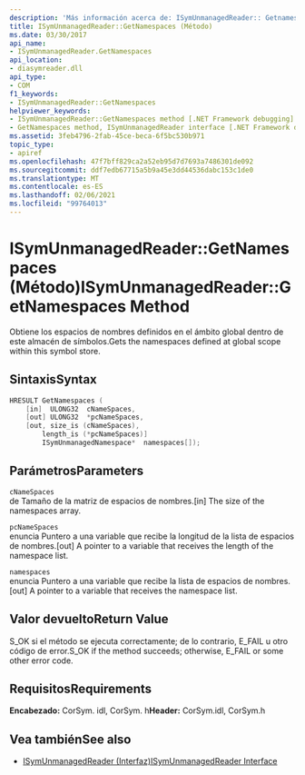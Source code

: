 ```yaml
---
description: 'Más información acerca de: ISymUnmanagedReader:: Getnamespaces ((método)'
title: ISymUnmanagedReader::GetNamespaces (Método)
ms.date: 03/30/2017
api_name:
- ISymUnmanagedReader.GetNamespaces
api_location:
- diasymreader.dll
api_type:
- COM
f1_keywords:
- ISymUnmanagedReader::GetNamespaces
helpviewer_keywords:
- ISymUnmanagedReader::GetNamespaces method [.NET Framework debugging]
- GetNamespaces method, ISymUnmanagedReader interface [.NET Framework debugging]
ms.assetid: 3feb4796-2fab-45ce-beca-6f5bc530b971
topic_type:
- apiref
ms.openlocfilehash: 47f7bff829ca2a52eb95d7d7693a7486301de092
ms.sourcegitcommit: ddf7edb67715a5b9a45e3dd44536dabc153c1de0
ms.translationtype: MT
ms.contentlocale: es-ES
ms.lasthandoff: 02/06/2021
ms.locfileid: "99764013"
---
```

# <a name="isymunmanagedreadergetnamespaces-method"></a><span data-ttu-id="7b445-103">ISymUnmanagedReader::GetNamespaces (Método)</span><span class="sxs-lookup"><span data-stu-id="7b445-103">ISymUnmanagedReader::GetNamespaces Method</span></span>

<span data-ttu-id="7b445-104">Obtiene los espacios de nombres definidos en el ámbito global dentro de este almacén de símbolos.</span><span class="sxs-lookup"><span data-stu-id="7b445-104">Gets the namespaces defined at global scope within this symbol store.</span></span>  
  
## <a name="syntax"></a><span data-ttu-id="7b445-105">Sintaxis</span><span class="sxs-lookup"><span data-stu-id="7b445-105">Syntax</span></span>  
  
```cpp  
HRESULT GetNamespaces (  
    [in]  ULONG32  cNameSpaces,  
    [out] ULONG32  *pcNameSpaces,  
    [out, size_is (cNameSpaces),  
        length_is (*pcNameSpaces)]  
        ISymUnmanagedNamespace*  namespaces[]);  
```  
  
## <a name="parameters"></a><span data-ttu-id="7b445-106">Parámetros</span><span class="sxs-lookup"><span data-stu-id="7b445-106">Parameters</span></span>  

 `cNameSpaces`  
 <span data-ttu-id="7b445-107">de Tamaño de la matriz de espacios de nombres.</span><span class="sxs-lookup"><span data-stu-id="7b445-107">[in] The size of the namespaces array.</span></span>  
  
 `pcNameSpaces`  
 <span data-ttu-id="7b445-108">enuncia Puntero a una variable que recibe la longitud de la lista de espacios de nombres.</span><span class="sxs-lookup"><span data-stu-id="7b445-108">[out] A pointer to a variable that receives the length of the namespace list.</span></span>  
  
 `namespaces`  
 <span data-ttu-id="7b445-109">enuncia Puntero a una variable que recibe la lista de espacios de nombres.</span><span class="sxs-lookup"><span data-stu-id="7b445-109">[out] A pointer to a variable that receives the namespace list.</span></span>  
  
## <a name="return-value"></a><span data-ttu-id="7b445-110">Valor devuelto</span><span class="sxs-lookup"><span data-stu-id="7b445-110">Return Value</span></span>  

 <span data-ttu-id="7b445-111">S_OK si el método se ejecuta correctamente; de lo contrario, E_FAIL u otro código de error.</span><span class="sxs-lookup"><span data-stu-id="7b445-111">S_OK if the method succeeds; otherwise, E_FAIL or some other error code.</span></span>  
  
## <a name="requirements"></a><span data-ttu-id="7b445-112">Requisitos</span><span class="sxs-lookup"><span data-stu-id="7b445-112">Requirements</span></span>  

 <span data-ttu-id="7b445-113">**Encabezado:** CorSym. idl, CorSym. h</span><span class="sxs-lookup"><span data-stu-id="7b445-113">**Header:** CorSym.idl, CorSym.h</span></span>  
  
## <a name="see-also"></a><span data-ttu-id="7b445-114">Vea también</span><span class="sxs-lookup"><span data-stu-id="7b445-114">See also</span></span>

- [<span data-ttu-id="7b445-115">ISymUnmanagedReader (Interfaz)</span><span class="sxs-lookup"><span data-stu-id="7b445-115">ISymUnmanagedReader Interface</span></span>](isymunmanagedreader-interface.md)
